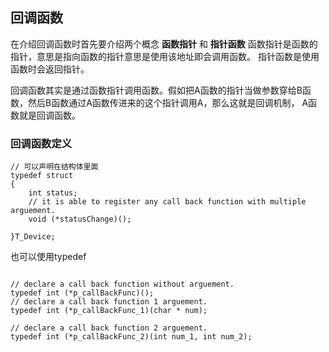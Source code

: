 ## 回调函数
在介绍回调函数时首先要介绍两个概念 **函数指针** 和 **指针函数**
函数指针是函数的指针，意思是指向函数的指针意思是使用该地址即会调用函数。
指针函数是使用函数时会返回指针。

回调函数其实是通过函数指针调用函数。假如把A函数的指针当做参数穿给B函数，然后B函数通过A函数传进来的这个指针调用A，那么这就是回调机制，
A函数就是回调函数。

### 回调函数定义


````
// 可以声明在结构体里面
typedef struct
{
	int status;
	// it is able to register any call back function with multiple arguement.
	void (*statusChange)();

}T_Device;

````
也可以使用typedef
````

// declare a call back function without arguement.
typedef int (*p_callBackFunc)();
// declare a call back function 1 arguement.
typedef int (*p_callBackFunc_1)(char * num);

// declare a call back function 2 arguement.
typedef int (*p_callBackFunc_2)(int num_1, int num_2);
````
